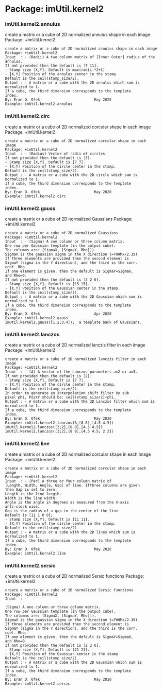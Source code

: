 # Package: imUtil.kernel2


### imUtil.kernel2.annulus

create a matrix or a cube of 2D normalized annulus shape in each image Package: +imUtil.kernel2


    
    create a matrix or a cube of 2D normalized annulus shape in each image  
    Package: +imUtil.kernel2  
    Input  : - (Radii) A two column matrix of [Inner Outer] radius of the  
    annulus.  
    If not provided then the default is [7 11].  
    - Stamp size [X,Y]. Default is max(radii.*2+1)  
    - [X,Y] Position of the annulus center in the stamp.  
    Default is the ceil(stamp_size/2).  
    Output : - A matrix or a cube with the 2D annulus which sum is  
    normalized to 1.  
    If a cube, the third dimension corresponds to the template  
    index.  
    By: Eran O. Ofek                         May 2020  
    Example: imUtil.kernel2.annulus  
      
      
### imUtil.kernel2.circ

create a matrix or a cube of 2D normalized corcular shape in each image Package: +imUtil.kernel2


    
    create a matrix or a cube of 2D normalized corcular shape in each image  
    Package: +imUtil.kernel2  
    Input  : - (Radius) Vector of radii of circles.  
    If not provided then the default is [3].  
    - Stamp size [X,Y]. Default is [7 7].  
    - [X,Y] Position of the circle center in the stamp.  
    Default is the ceil(stamp_size/2).  
    Output : - A matrix or a cube with the 2D circle which sum is  
    normalized to 1.  
    If a cube, the third dimension corresponds to the template  
    index.  
    By: Eran O. Ofek                         May 2020  
    Example: imUtil.kernel2.circ  
      
      
### imUtil.kernel2.gauss

create a matrix or a cube of 2D normalized Gaussians Package: +imUtil.kernel2


    
    create a matrix or a cube of 2D normalized Gaussians  
    Package: +imUtil.kernel2  
    Input  : - (Sigma) A one column or three column matrix.  
    One row per Gaussian template (in the output cube).  
    The columns are: (SigmaX, [SigmaY, Rho]]).  
    SigmaX is the gaussian sigma in the X direction (=FWHMx/2.35)  
    If three elements are provided then the second element is  
    SigmaY (sigma in the Y direction), and the third is the corr.  
    coef. Rho.  
    If one element is given, then the default is SigmaY=SigmaX,  
    and Rho=0.  
    If not provided then the default is [2 2 0].  
    - Stamp size [X,Y]. Default is [15 15].  
    - [X,Y] Position of the Gaussian center in the stamp.  
    Default is the ceil(stamp_size/2).  
    Output : - A matrix or a cube with the 2D Gaussian which sum is  
    normalized to 1.  
    If a cube, the third dimension corresponds to the template  
    index.  
    By: Eran O. Ofek                         Apr 2020  
    Example: imUtil.kernel2.gauss  
    imUtil.kernel2.gauss([1;2;3;4]);  a template bank of Gaussians.  
      
      
### imUtil.kernel2.lanczos

create a matrix or a cube of 2D normalized lanczis filter in each image Package: +imUtil.kernel2


    
    create a matrix or a cube of 2D normalized lanczis filter in each image  
    Package: +imUtil.kernel2  
    Input  : - (A) A vector of the Lanczos parameters a=2 or a=3.  
    If not provided then the default is [2].  
    - Stamp size [X,Y]. Default is [7 7].  
    - [X,Y] Position of the circle center in the stamp.  
    Default is the ceil(stamp_size/2).  
    In order to generate an interpolation shift filter by sub  
    pixel phi, PosXY should be: ceil(stamp_size/2)+phi.  
    Output : - A matrix or a cube with the 2D Lanczos filter which sum is  
    normalized to 1.  
    If a cube, the third dimension corresponds to the template  
    index.  
    By: Eran O. Ofek                         May 2020  
    Example: imUtil.kernel2.lanczos(3,[8 8],[4.5 4.5])  
    imUtil.kernel2.lanczos([3;2],[8 8],[4.5 4.5])  
    imUtil.kernel2.lanczos([3;2],[8 8],[4.5 4.5; 2 2])  
      
      
### imUtil.kernel2.line

create a matrix or a cube of 2D normalized corcular shape in each image Package: +imUtil.kernel2


    
    create a matrix or a cube of 2D normalized corcular shape in each image  
    Package: +imUtil.kernel2  
    Input  : - (Par) A three or four column matrix of  
    [Length, Width, Angle, Gap] of line. Ifthree columns are given  
    then Gap is set to zero.  
    Length is the line length.  
    Width is the line width.  
    Angle is the angle in degrees as measured from the X-axis  
    anti-clock wise.  
    Gap is the radius of a gap in the center of the line.  
    Default is [11 1 0 0];  
    - Stamp size [X,Y]. Default is [11 11].  
    - [X,Y] Position of the circle center in the stamp.  
    Default is the ceil(stamp_size/2).  
    Output : - A matrix or a cube with the 2D lines which sum is  
    normalized to 1.  
    If a cube, the third dimension corresponds to the template  
    index.  
    By: Eran O. Ofek                         May 2020  
    Example: imUtil.kernel2.line  
      
      
### imUtil.kernel2.sersic

create a matrix or a cube of 2D normalized Sersic functions Package: +imUtil.kernel2


    
    create a matrix or a cube of 2D normalized Sersic functions  
    Package: +imUtil.kernel2  
    Input  : -  
      
    (Sigma) A one column or three column matrix.  
    One row per Gaussian template (in the output cube).  
    The columns are: (SigmaX, [SigmaY, Rho]]).  
    SigmaX is the gaussian sigma in the X direction (=FWHMx/2.35)  
    If three elements are provided then the second element is  
    SigmaY (sigma in the Y direction), and the third is the corr.  
    coef. Rho.  
    If one element is given, then the default is SigmaY=SigmaX,  
    and Rho=0.  
    If not provided then the default is [2 2 0].  
    - Stamp size [X,Y]. Default is [21 21].  
    - [X,Y] Position of the Gaussian center in the stamp.  
    Default is the ceil(stamp_size/2).  
    Output : - A matrix or a cube with the 2D Gaussian which sum is  
    normalized to 1.  
    If a cube, the third dimension corresponds to the template  
    index.  
    By: Eran O. Ofek                         May 2020  
    Example: imUtil.kernel2.sersic  
      
      
